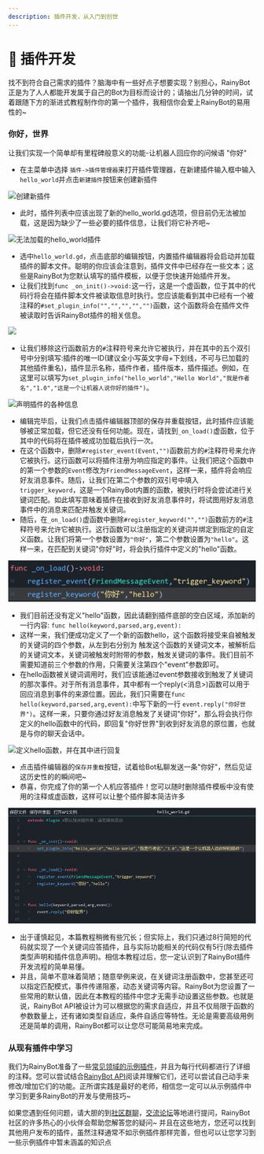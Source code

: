 ```yaml
---
description: 插件开发，从入门到创世
---
```


# 🔮 插件开发

找不到符合自己需求的插件？脑海中有一些好点子想要实现？别担心，RainyBot正是为了人人都能开发属于自己的Bot为目标而设计的；请抽出几分钟的时间，试着跟随下方的渐进式教程制作你的第一个插件，我相信你会爱上RainyBot的易用性的\~

### 你好，世界

让我们实现一个简单却有里程碑般意义的功能-让机器人回应你的问候语 "你好"

* 在主菜单中选择 `插件->插件管理器`来打开插件管理器，在新建插件输入框中输入`hello_world`并点击`新建插件`按钮来创建新插件

![创建新插件](../../.gitbook/assets/hello\_world\_create.png)

* 此时，插件列表中应该出现了新的hello\_world.gd选项，但目前仍无法被加载，这是因为缺少了一些必要的插件信息，让我们将它补齐吧\~

![无法加载的hello\_world插件](../../.gitbook/assets/hello\_world\_created.png)

* 选中`hello_world.gd`，点击底部的编辑按钮，内置插件编辑器将会启动并加载插件的脚本文件。聪明的你应该会注意到，插件文件中已经存在一些文本；这些是RainyBot为您默认填写的插件模板，以便于您快速开始插件开发。
* 让我们找到`func _on_init()->void:`这一行，这是一个虚函数，位于其中的代码行将会在插件脚本文件被读取信息时执行。您应该能看到其中已经有一个被注释的`#set_plugin_info("","","","","")`函数，这个函数将会在插件文件被读取时告诉RainyBot插件的相关信息。

![](../../.gitbook/assets/set\_plugin\_info.png)

* 让我们移除这行函数前方的`#`注释符号来允许它被执行，并在其中的五个双引号中分别填写:插件的唯一ID(建议全小写英文字母+下划线，不可与已加载的其他插件重名)，插件显示名称，插件作者，插件版本，插件描述。例如，在这里可以填写为`set_plugin_info("hello_world","Hello World","我是作者名","1.0","这是一个让机器人说你好的插件")`。

![声明插件的各种信息](../../.gitbook/assets/set\_plugin\_info\_uncomment.png)

* 编辑完毕后，让我们点击插件编辑器顶部的保存并重载按钮，此时插件应该能够被正常加载，但它还没有任何功能。现在，请找到`_on_load()`虚函数，位于其中的代码将在插件被成功加载后执行一次。
* 在这个函数中，删除`#register_event(Event,"")`函数前方的`#`注释符号来允许它被执行。这行函数可以将插件注册为响应指定的事件。让我们把这个函数中的第一个参数的`Event`修改为`FriendMessageEvent`，这样一来，插件将会响应好友消息事件。随后，让我们在第二个参数的双引号中填入`trigger_keyword`，这是一个RainyBot内置的函数，被执行时将会尝试进行关键词匹配。如此填写意味着插件在接收到好友消息事件时，将试图用好友消息事件中的消息来匹配并触发关键词。
* 随后，在`_on_load()`虚函数中删除`#register_keyword("","")`函数前方的`#`注释符号来允许它被执行。这行函数可以注册指定的关键词并绑定到指定的自定义函数。让我们将第一个参数设置为`"你好"`，第二个参数设置为`"hello"`。这样一来，在匹配到关键词"你好"时，将会执行插件中定义的"hello"函数。

![在插件加载完毕时，注册好友消息事件用于匹配关键词，注册"你好"关键词绑定到"hello"函数](../../.gitbook/assets/registers.png)

* 我们目前还没有定义"hello"函数，因此请翻到插件底部的空白区域，添加新的一行内容: `func hello(keyword,parsed,arg,event):`
* 这样一来，我们便成功定义了一个新的函数hello，这个函数将接受来自被触发的关键词的四个参数，从左到右分别为 触发这个函数的关键词文本，被解析后的关键词文本，关键词被触发时附带的参数，触发关键词的事件。我们目前不需要知道前三个参数的作用，只需要关注第四个"event"参数即可。
* 在hello函数被关键词调用时，我们应该能通过event参数接收到触发了关键词的那次事件。对于所有消息事件，其中都有一个reply(<消息>)函数可以用于回应消息到事件的来源位置。因此，我们只需要在`func hello(keyword,parsed,arg,event):`中写下新的一行 `event.reply("你好世界")`。这样一来，只要你通过好友消息触发了关键词"你好"，那么将会执行你定义的hello函数中的代码，即回复"你好世界"到收到好友消息的原位置，也就是与你的聊天会话中。

![定义hello函数，并在其中进行回复](../../.gitbook/assets/hello\_world.png)

* 点击插件编辑器的`保存并重载`按钮，试着给Bot私聊发送一条"你好"，然后见证这历史性的的瞬间吧\~
* 恭喜，你完成了你的第一个人机应答插件！您可以随时删除插件模板中没有使用的注释或虚函数，这样可以让整个插件脚本简洁许多

![最终成品](../../.gitbook/assets/final.png)

* 出于谨慎起见，本篇教程稍微有些冗长；但实际上，我们只通过8行简短的代码就实现了一个关键词应答插件，且与实际功能相关的代码仅有5行(除去插件类型声明和插件信息声明)。相信本教程过后，您一定认识到了RainyBot插件开发流程的简单易懂。
* 并且，简单不意味着简陋；随意举例来说，在关键词注册函数中，您甚至还可以指定匹配模式，事件传递阻塞，动态关键词等内容。RainyBot为您设置了一些常用的默认值，因此在本教程的插件中您才无需手动设置这些参数。也就是说，RainyBot API被设计为可以根据您的需求自适应，并且不仅局限于函数的参数数量上，还有诸如类型自适应，条件自适应等特性。无论是需要高级用例还是简单的调用，RainyBot都可以让您尽可能简易地来完成。

### 从现有插件中学习

我们为RainyBot准备了一些[常见领域的示例插件](https://github.com/Xwdit/RainyBot-Docs/tree/main/examples)，并且为每行代码都进行了详细的注释。您可以尝试结合[RainyBot API](../api/)阅读并理解它们，还可以尝试自己动手来修改/增加它们的功能。正所谓实践是最好的老师，相信您一定可以从示例插件中学习到更多RainyBot的开发与使用技巧\~

如果您遇到任何问题，请大胆的到[社区群聊](https://qm.qq.com/cgi-bin/qm/qr?k=1nKmcY2qdc-q2Q8BYkn1MyhHrfc3oZ58\&jump\_from=webapi)，[交流论坛](https://godoter.cn/t/rainybot)等地进行提问，RainyBot社区的许多热心的小伙伴会帮助您解答您的疑问\~ 并且在这些地方，您还可以找到其他用户发布的插件，虽然注释通常不如示例插件那样完善，但也可以让您学习到一些示例插件中暂未涵盖的知识点
